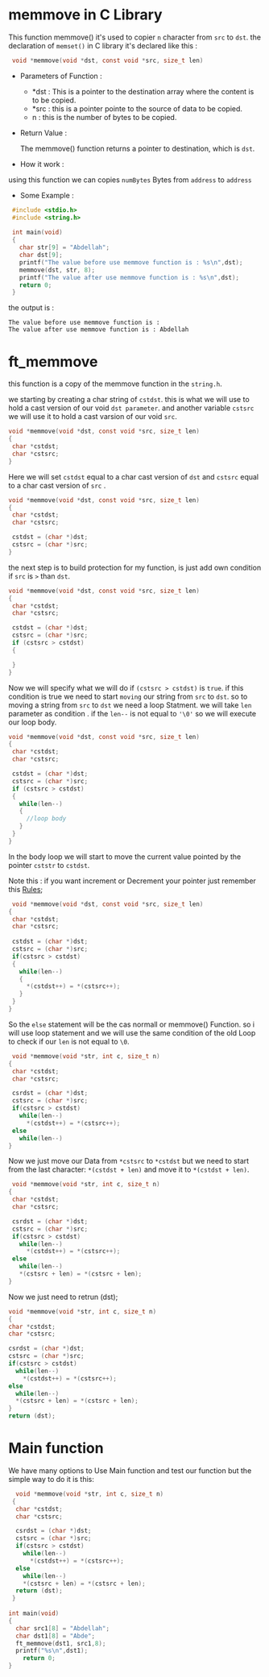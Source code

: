 # memmove in C Library 

This function memmove() it's used to copier `n` character from `src` to `dst`.
  the declaration of `memset()` in C library it's declared like this :

   ```c
    void *memmove(void *dst, const void *src, size_t len)
   ```

- Parameters of Function :
 
   * *dst : This is a pointer to the destination array where the content is to be copied. 
   * *src : this is a pointer pointe to the source of data to be copied.
   * n : this is the number of bytes to be copied.

- Return Value : 
 
   The memmove() function returns a pointer to destination, which is `dst`.

- How it work :  

using this function we can copies `numBytes` Bytes from `address` to `address`


- Some Example :

 ```c
  #include <stdio.h>
  #include <string.h>
  
  int main(void)
  {
    char str[9] = "Abdellah";
    char dst[9];
    printf("The value before use memmove function is : %s\n",dst);
    memmove(dst, str, 8);
    printf("The value after use memmove function is : %s\n",dst);
    return 0;
  }
 ```

 the output is : 

```
The value before use memmove function is : 
The value after use memmove function is : Abdellah
```

# ft_memmove
 
 this function is a copy of the memmove function in the `string.h`.
 
 we starting by creating a char string of `cstdst`. this is what we will use to hold a cast version of our void `dst parameter`. and another variable `cstsrc` we will use it to hold a cast varsion of our void `src`.
 ```c
 void *memmove(void *dst, const void *src, size_t len)
 {
  char *cstdst;
  char *cstsrc;
 }
 ```

 Here we will set `cstdst` equal to a char cast version of `dst` and `cstsrc` equal to a char cast version of `src` .
 ```c
 void *memmove(void *dst, const void *src, size_t len)
 {
  char *cstdst;
  char *cstsrc;

  cstdst = (char *)dst;
  cstsrc = (char *)src;
 }
 ```
the next step is to build protection for my function, is just add own condition if `src` is `>` than `dst`.
 ```c
 void *memmove(void *dst, const void *src, size_t len)
 {
  char *cstdst;
  char *cstsrc;

  cstdst = (char *)dst;
  cstsrc = (char *)src;
  if (cstsrc > cstdst)
  {

  }
 }
 ```
Now we will specify what we will do if `(cstsrc > cstdst)` is `true`. if this condition is true we need to start `moving` our string from `src` to `dst`. so to moving a string from `src` to `dst` we need a loop Statment.  we will take `len` parameter as condition . if the `len--` is not equal to `'\0'` so we will execute our loop body.
 ```c 
 void *memmove(void *dst, const void *src, size_t len)
 {
  char *cstdst;
  char *cstsrc;

  cstdst = (char *)dst;
  cstsrc = (char *)src;
  if (cstsrc > cstdst)
  {
    while(len--)
    {
      //loop body
    }
  }
 }
 ``` 
 In the body loop we will start to move the current value pointed by the pointer `cststr` to `cstdst`.

 Note this : if you want increment or Decrement your pointer just remember this [Rules](../Res/Topic/Pointer_Incrementation.md); 
 ```c
  void *memmove(void *dst, const void *src, size_t len)
 {
  char *cstdst; 
  char *cstsrc;
  
  cstdst = (char *)dst;
  cstsrc = (char *)src;
  if(cstsrc > cstdst)
  {
    while(len--)
    {
      *(cstdst++) = *(cstsrc++);
    }
  }
 }
 ```
 So the `else` statement will be the cas normall or memmove() Function. so i will use loop statement and we will use the same condition of the old Loop to check if our `len` is not equal to `\0`. 

 ```c 
  void *memmove(void *str, int c, size_t n)
 {
  char *cstdst;
  char *cstsrc;

  csrdst = (char *)dst;
  cstsrc = (char *)src;
  if(cstsrc > cstdst)
    while(len--)
      *(cstdst++) = *(cstsrc++);
  else
    while(len--)
 }
 ```

Now we just move our Data from `*cstsrc` to `*cstdst` but we need to start from the last character: `*(cstdst + len)` and move it to `*(cstdst + len)`. 

 ```c 
  void *memmove(void *str, int c, size_t n)
 {
  char *cstdst;
  char *cstsrc;

  csrdst = (char *)dst;
  cstsrc = (char *)src;
  if(cstsrc > cstdst)
    while(len--)
      *(cstdst++) = *(cstsrc++);
  else
    while(len--)
    *(cstsrc + len) = *(cstsrc + len);
 }
 ```
 Now we just need to retrun (dst);

  ```c 
  void *memmove(void *str, int c, size_t n)
 {
  char *cstdst;
  char *cstsrc;

  csrdst = (char *)dst;
  cstsrc = (char *)src;
  if(cstsrc > cstdst)
    while(len--)
      *(cstdst++) = *(cstsrc++);
  else
    while(len--)
    *(cstsrc + len) = *(cstsrc + len);
 }
 return (dst);
 ```

# Main function 

We have many options to Use Main function and test our function but the simple way to do it is this: 

```c 
  void *memmove(void *str, int c, size_t n)
 {
  char *cstdst;
  char *cstsrc;

  csrdst = (char *)dst;
  cstsrc = (char *)src;
  if(cstsrc > cstdst)
    while(len--)
      *(cstdst++) = *(cstsrc++);
  else
    while(len--)
    *(cstsrc + len) = *(cstsrc + len);
  return (dst);
 }
 
int main(void)
{
  char src1[8] = "Abdellah";
  char dst1[8] = "Abde";
  ft_memmove(dst1, src1,8);
  printf("%s\n",dst1);
    return 0;
}
```

